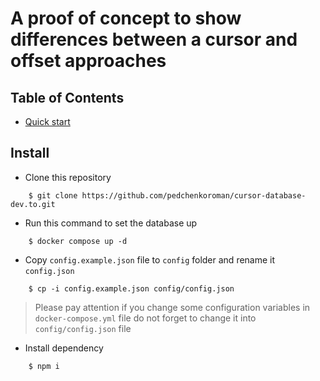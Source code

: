 # A proof of concept to show differences between a cursor and offset approaches 

## Table of Contents

- [Quick start](#install)



## Install
- Clone this repository
```console
    $ git clone https://github.com/pedchenkoroman/cursor-database-dev.to.git
```
- Run this command to set the database up
```console
    $ docker compose up -d
```
- Copy `config.example.json` file to `config` folder and rename it `config.json`
```console
    $ cp -i config.example.json config/config.json
```
> Please pay attention if you change some configuration variables in `docker-compose.yml` file do not forget to change it into `config/config.json` file

- Install dependency
```console
    $ npm i
```

